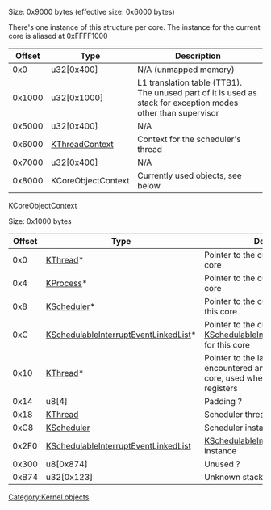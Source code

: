 Size: 0x9000 bytes (effective size: 0x6000 bytes)

There's one instance of this structure per core. The instance for the
current core is aliased at 0xFFFF1000

| Offset | Type                                        | Description                                                                                                   |
|--------|---------------------------------------------|---------------------------------------------------------------------------------------------------------------|
| 0x0    | u32\[0x400\]                                | N/A (unmapped memory)                                                                                         |
| 0x1000 | u32\[0x1000\]                               | L1 translation table (TTB1). The unused part of it is used as stack for exception modes other than supervisor |
| 0x5000 | u32\[0x400\]                                | N/A                                                                                                           |
| 0x6000 | [KThreadContext](KThreadContext "wikilink") | Context for the scheduler's thread                                                                            |
| 0x7000 | u32\[0x400\]                                | N/A                                                                                                           |
| 0x8000 | KCoreObjectContext                          | Currently used objects, see below                                                                             |

KCoreObjectContext

Size: 0x1000 bytes

| Offset | Type                                                                                      | Description                                                                                                                              |
|--------|-------------------------------------------------------------------------------------------|------------------------------------------------------------------------------------------------------------------------------------------|
| 0x0    | [KThread](KThread "wikilink")\*                                                           | Pointer to the current thread for this core                                                                                              |
| 0x4    | [KProcess](KProcess "wikilink")\*                                                         | Pointer to the current process for this core                                                                                             |
| 0x8    | [KScheduler](KScheduler "wikilink")\*                                                     | Pointer to the current scheduler for this core                                                                                           |
| 0xC    | [KSchedulableInterruptEventLinkedList](KSchedulableInterruptEventLinkedList "wikilink")\* | Pointer to the current instance of [KSchedulableInterruptEventLinkedList](KSchedulableInterruptEventLinkedList "wikilink") for this core |
| 0x10   | [KThread](KThread "wikilink")\*                                                           | Pointer to the last thread having encountered an exception for this core, used when dumping FPU registers                                |
| 0x14   | u8\[4\]                                                                                   | Padding ?                                                                                                                                |
| 0x18   | [KThread](KThread "wikilink")                                                             | Scheduler thread instance                                                                                                                |
| 0xC8   | [KScheduler](KScheduler "wikilink")                                                       | Scheduler instance                                                                                                                       |
| 0x2F0  | [KSchedulableInterruptEventLinkedList](KSchedulableInterruptEventLinkedList "wikilink")   | [KSchedulableInterruptEventLinkedList](KSchedulableInterruptEventLinkedList "wikilink") instance                                         |
| 0x300  | u8\[0x874\]                                                                               | Unused ?                                                                                                                                 |
| 0xB74  | u32\[0x123\]                                                                              | Unknown stack                                                                                                                            |

[Category:Kernel objects](Category:Kernel_objects "wikilink")